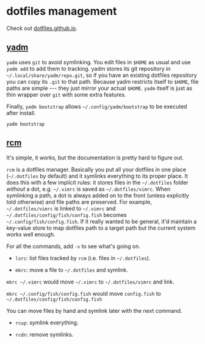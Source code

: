 # dotfiles management

Check out [dotfiles.github.io](https://dotfiles.github.io/).

## [yadm](https://yadm.io/)

`yadm` uses `git` to avoid symlinking. You edit files in `$HOME` as usual and
use `yadm add` to add them to tracking. yadm stores its git repository in
`~/.local/share/yadm/repo.git`, so if you have an existing dotfiles repository
you can copy its `.git` to that path. Because yadm restricts itself to `$HOME`,
file paths are simple --- they just mirror your actual `$HOME`. `yadm` itself
is just as thin wrapper over `git` with some extra features.

Finally, `yadm bootstrap` allows `~/.config/yadm/bootstrap`
to be executed after install.
```shell
yadm bootstrap
```

## [rcm](https://github.com/thoughtbot/rcm)

It's simple, it works, but the documentation is pretty hard to figure out.

`rcm` is a dotfiles manager. Basically you put all your dotfiles in one place
(`~/.dotfiles` by default) and it symlinks everything to its proper place.
It does this with a few implicit rules: it stores files in the `~/.dotfiles`
folder _without_ a dot, e.g. `~/.vimrc` is saved as `~/.dotfiles/vimrc`. When
symlinking a path, a dot is always added on to the front (unless explicitly
told otherwise) and file paths are preserved. For example, `~/.dotfiles/vimrc`
is linked to `~/.vimrc` and `~/.dotfiles/config/fish/config.fish` becomes
`~/.config/fish/config.fish`. If it really wanted to be general, it'd maintain
a key-value store to map dotfiles path to a target path but the current system
works well enough.

For all the commands, add `-v` to see what's going on.

- `lsrc`: list files tracked by `rcm` (i.e. files in `~/.dotfiles`).

- `mkrc`: move a file to `~/.dotfiles` and symlink.

`mkrc ~/.vimrc` would move `~/.vimrc` to `~/.dotfiles/vimrc` and link.

`mkrc ~/.config/fish/config.fish` would move `config.fish`
to `~/.dotfiles/config/fish/config.fish`

You can move files by hand and symlink later with the next command.

- `rcup`: symlink everything.

- `rcdn`: remove symlinks.

